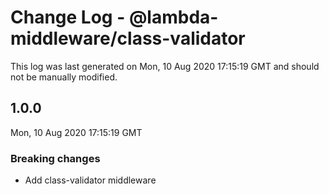 # Change Log - @lambda-middleware/class-validator

This log was last generated on Mon, 10 Aug 2020 17:15:19 GMT and should not be manually modified.

## 1.0.0
Mon, 10 Aug 2020 17:15:19 GMT

### Breaking changes

- Add class-validator middleware

